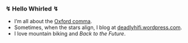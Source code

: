 ### ↯ Hello Whirled ↯

* I’m all about the [Oxford comma](https://en.wikipedia.org/wiki/Serial_comma).
* Sometimes, when the stars align, I blog at [deadlyhifi.wordpress.com](https://deadlyhifi.wordpress.com/).
* I love mountain biking and _Back to the Future_.

<!--
**deadlyhifi/deadlyhifi** is a ✨ _special_ ✨ repository because its `README.md` (this file) appears on your GitHub profile.

Here are some ideas to get you started:

- 🔭 I’m currently working on ...
- 🌱 I’m currently learning ...
- 👯 I’m looking to collaborate on ...
- 🤔 I’m looking for help with ...
- 💬 Ask me about ...
- 📫 How to reach me: ...
- 😄 Pronouns: ...
- ⚡ Fun fact: ...
-->
